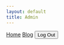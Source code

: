 ```yaml
---
layout: default
title: Admin
---
```


<link rel="stylesheet" href="./assets/css/styles-blog.css">

<nav>
  <a href="./index.html" class="nav-link">Home</a>
  <a href="./blog.html" class="nav-link">Blog</a>
  <button id="logout-btn" class="nav-button">Log Out</button>
</nav>

<div id="admin-section">
  <section id="questions-container">
    <!-- Questions will be dynamically populated here -->
  </section>
</div>

<script src="https://cdn.jsdelivr.net/npm/@supabase/supabase-js"></script>
<script src="./scripts-admin.js"></script>